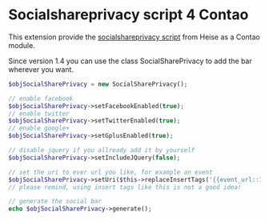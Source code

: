 # Socialshareprivacy script 4 Contao

This extension provide the [socialshareprivacy script](http://www.heise.de/extras/socialshareprivacy) from Heise as a Contao module.

Since version 1.4 you can use the class SocialSharePrivacy to add the bar wherever you want.

```php
$objSocialSharePrivacy = new SocialSharePrivacy();

// enable facebook
$objSocialSharePrivacy->setFacebookEnabled(true);
// enable twitter
$objSocialSharePrivacy->setTwitterEnabled(true);
// enable google+
$objSocialSharePrivacy->setGplusEnabled(true);

// disable jquery if you allready add it by yourself
$objSocialSharePrivacy->setIncludeJQuery(false);

// set the uri to ever url you like, for example an event
$objSocialSharePrivacy->setUri($this->replaceInsertTags('{{event_url::1}}'));
// please remind, using insert tags like this is not a good idea!

// generate the social bar
echo $objSocialSharePrivacy->generate();
```